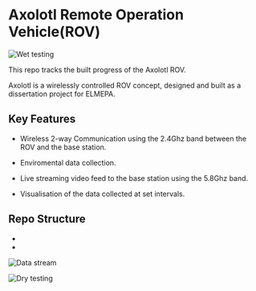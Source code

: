 # Axolotl Remote Operation Vehicle(ROV)

![Wet testing](https://i.imgur.com/QgJ95M6.jpg)

This repo tracks the built progress of the Axolotl ROV.

Axolotl is a wirelessly controlled ROV concept,
designed and built as a dissertation project for ELMEPA.

## Key Features
* Wireless 2-way Communication using the 2.4Ghz band between the ROV and the base station.

* Enviromental data collection.

* Live streaming video feed to the base station using the 5.8Ghz band.

* Visualisation of the data collected at set intervals.



## Repo Structure
*
*

![Data stream](https://i.imgur.com/tYGLUbs.jpg)

![Dry testing](https://i.imgur.com/3jcBtBa.jpg)
